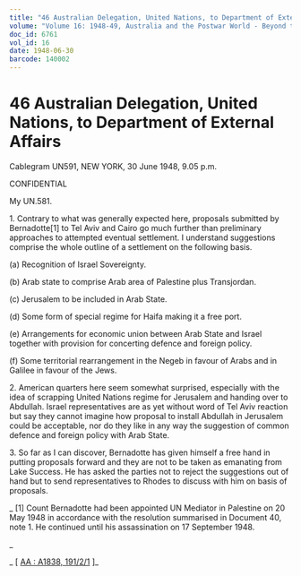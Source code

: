 ```yaml
---
title: "46 Australian Delegation, United Nations, to Department of External Affairs"
volume: "Volume 16: 1948-49, Australia and the Postwar World - Beyond the Region"
doc_id: 6761
vol_id: 16
date: 1948-06-30
barcode: 140002
---
```


# 46 Australian Delegation, United Nations, to Department of External Affairs

Cablegram UN591, NEW YORK, 30 June 1948, 9.05 p.m.

CONFIDENTIAL

My UN.581.

1\. Contrary to what was generally expected here, proposals submitted by Bernadotte[1] to Tel Aviv and Cairo go much further than preliminary approaches to attempted eventual settlement. I understand suggestions comprise the whole outline of a settlement on the following basis.

(a) Recognition of Israel Sovereignty.

(b) Arab state to comprise Arab area of Palestine plus Transjordan.

(c) Jerusalem to be included in Arab State.

(d) Some form of special regime for Haifa making it a free port.

(e) Arrangements for economic union between Arab State and Israel together with provision for concerting defence and foreign policy.

(f) Some territorial rearrangement in the Negeb in favour of Arabs and in Galilee in favour of the Jews.

2\. American quarters here seem somewhat surprised, especially with the idea of scrapping United Nations regime for Jerusalem and handing over to Abdullah. Israel representatives are as yet without word of Tel Aviv reaction but say they cannot imagine how proposal to install Abdullah in Jerusalem could be acceptable, nor do they like in any way the suggestion of common defence and foreign policy with Arab State.

3\. So far as I can discover, Bernadotte has given himself a free hand in putting proposals forward and they are not to be taken as emanating from Lake Success. He has asked the parties not to reject the suggestions out of hand but to send representatives to Rhodes to discuss with him on basis of proposals.

_ [1] Count Bernadotte had been appointed UN Mediator in Palestine on 20 May 1948 in accordance with the resolution summarised in Document 40, note 1. He continued until his assassination on 17 September 1948.

_

_ [ [AA : A1838, 191/2/1](http://www.naa.gov.au/cgi-bin/Search?O=I&Number=140002) ]_
